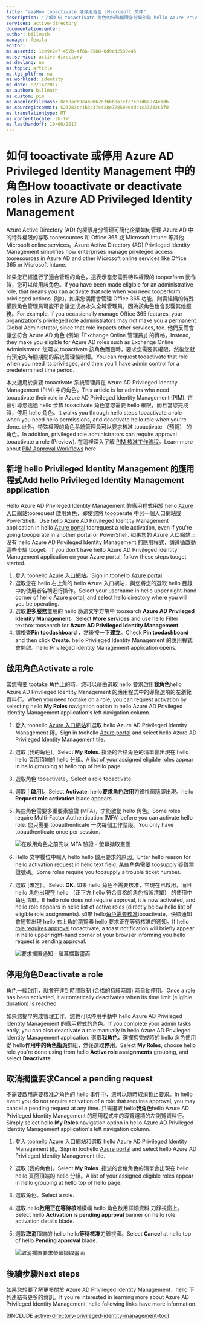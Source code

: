 ```yaml
---
title: "aaaHow tooactivate 或停用角色 |Microsoft 文件"
description: "了解如何 tooactivate 角色的特殊權限身分識別與 hello Azure Privileged Identity Management 的應用程式。"
services: active-directory
documentationcenter: 
author: billmath
manager: femila
editor: 
ms.assetid: 1ce9e2e7-452b-4f66-9588-0d9cd2539e45
ms.service: active-directory
ms.devlang: na
ms.topic: article
ms.tgt_pltfrm: na
ms.workload: identity
ms.date: 02/14/2017
ms.author: billmath
ms.custom: pim
ms.openlocfilehash: 8c68ad69e4b006263bbb8a1cfc7ed3dba974e1db
ms.sourcegitcommit: 523283cc1b3c37c428e77850964dc1c33742c5f0
ms.translationtype: MT
ms.contentlocale: zh-TW
ms.lasthandoff: 10/06/2017
---
```

# <a name="how-tooactivate-or-deactivate-roles-in-azure-ad-privileged-identity-management"></a><span data-ttu-id="61525-103">如何 tooactivate 或停用 Azure AD Privileged Identity Management 中的角色</span><span class="sxs-lookup"><span data-stu-id="61525-103">How tooactivate or deactivate roles in Azure AD Privileged Identity Management</span></span>
<span data-ttu-id="61525-104">Azure Active Directory (AD) 的權限身分管理可簡化企業如何管理 Azure AD 中的特殊權限的存取 tooresources 和 Office 365 或 Microsoft Intune 等其他 Microsoft online services。</span><span class="sxs-lookup"><span data-stu-id="61525-104">Azure Active Directory (AD) Privileged Identity Management simplifies how enterprises manage privileged access tooresources in Azure AD and other Microsoft online services like Office 365 or Microsoft Intune.</span></span>  

<span data-ttu-id="61525-105">如果您已經進行了適合管理的角色，這表示當您需要特殊權限的 tooperform 動作時，您可以啟用該角色。</span><span class="sxs-lookup"><span data-stu-id="61525-105">If you have been made eligible for an administrative role, that means you can activate that role when you need tooperform privileged actions.</span></span> <span data-ttu-id="61525-106">例如，如果您偶爾會管理 Office 365 功能，則貴組織的特殊權限角色管理員可能不會讓您成為永久全域管理員，因為該角色也會影響其他服務。</span><span class="sxs-lookup"><span data-stu-id="61525-106">For example, if you occasionally manage Office 365 features, your organization's privileged role administrators may not make you a permanent Global Administrator, since that role impacts other services, too.</span></span> <span data-ttu-id="61525-107">他們反而會讓您符合 Azure AD 角色 (例如「Exchange Online 管理員」) 的資格。</span><span class="sxs-lookup"><span data-stu-id="61525-107">Instead, they make you eligible for Azure AD roles such as Exchange Online Administrator.</span></span> <span data-ttu-id="61525-108">您可以 tooactivate 該角色而且時，要求您需要其權限，然後您就有預定的時間期間的系統管理控制權。</span><span class="sxs-lookup"><span data-stu-id="61525-108">You can request tooactivate that role when you need its privileges, and then you'll have admin control for a predetermined time period.</span></span>

<span data-ttu-id="61525-109">本文適用於需要 tooactivate 系統管理員在 Azure AD Privileged Identity Management (PIM) 中的角色。</span><span class="sxs-lookup"><span data-stu-id="61525-109">This article is for admins who need tooactivate their role in Azure AD Privileged Identity Management (PIM).</span></span> <span data-ttu-id="61525-110">它會引導您透過 hello 步驟 tooactivate 角色當您需要 hello 權限，而且當您完成時，停用 hello 角色。</span><span class="sxs-lookup"><span data-stu-id="61525-110">It walks you through hello steps tooactivate a role when you need hello permissions, and deactivate hello role when you're done.</span></span> <span data-ttu-id="61525-111">此外，特殊權限的角色系統管理員可以要求核准 tooactivate （預覽） 的角色。</span><span class="sxs-lookup"><span data-stu-id="61525-111">In addition, privileged role administrators can require approval tooactivate a role (Preview).</span></span> <span data-ttu-id="61525-112">在這裡深入了解 [PIM 核准工作流程](./privileged-identity-management/azure-ad-pim-approval-workflow.md)。</span><span class="sxs-lookup"><span data-stu-id="61525-112">Learn more about [PIM Approval Workflows](./privileged-identity-management/azure-ad-pim-approval-workflow.md) here.</span></span>

## <a name="add-hello-privileged-identity-management-application"></a><span data-ttu-id="61525-113">新增 hello Privileged Identity Management 的應用程式</span><span class="sxs-lookup"><span data-stu-id="61525-113">Add hello Privileged Identity Management application</span></span>
<span data-ttu-id="61525-114">Hello Azure AD Privileged Identity Management 的應用程式用於 hello [Azure 入口網站](https://portal.azure.com/)toorequest 啟用角色，即使您將 toooperate 中另一個入口網站或 PowerShell。</span><span class="sxs-lookup"><span data-stu-id="61525-114">Use hello Azure AD Privileged Identity Management application in hello [Azure portal](https://portal.azure.com/) toorequest a role activation, even if you're going toooperate in another portal or PowerShell.</span></span> <span data-ttu-id="61525-115">如果您的 Azure 入口網站上沒有 hello Azure AD Privileged Identity Management 的應用程式，請遵循啟動這些步驟 tooget。</span><span class="sxs-lookup"><span data-stu-id="61525-115">If you don't have hello Azure AD Privileged Identity Management application on your Azure portal, follow these steps tooget started.</span></span>

1. <span data-ttu-id="61525-116">登入 toohello [Azure 入口網站](https://portal.azure.com/)。</span><span class="sxs-lookup"><span data-stu-id="61525-116">Sign in toohello [Azure portal](https://portal.azure.com/).</span></span>
2. <span data-ttu-id="61525-117">選取您在 hello 右上角的 hello Azure 入口網站，與您將您的選取 hello 目錄中的使用者名稱進行操作。</span><span class="sxs-lookup"><span data-stu-id="61525-117">Select your username in hello upper right-hand corner of hello Azure portal, and select hello directory where you will you be operating.</span></span>
3. <span data-ttu-id="61525-118">選取**更多服務**並用的 hello 篩選文字方塊中 toosearch **Azure AD Privileged Identity Management**。</span><span class="sxs-lookup"><span data-stu-id="61525-118">Select **More services** and use hello Filter textbox toosearch for **Azure AD Privileged Identity Management**.</span></span>
4. <span data-ttu-id="61525-119">請檢查**Pin toodashboard** ，然後按一下**建立**。</span><span class="sxs-lookup"><span data-stu-id="61525-119">Check **Pin toodashboard** and then click **Create**.</span></span> <span data-ttu-id="61525-120">hello Privileged Identity Management 的應用程式會開啟。</span><span class="sxs-lookup"><span data-stu-id="61525-120">hello Privileged Identity Management application opens.</span></span>

## <a name="activate-a-role"></a><span data-ttu-id="61525-121">啟用角色</span><span class="sxs-lookup"><span data-stu-id="61525-121">Activate a role</span></span>
<span data-ttu-id="61525-122">當您需要 tootake 角色上的時，您可以藉由選取 hello 要求啟用**我角色**hello Azure AD Privileged Identity Management 的應用程式中的導覽選項的左瀏覽資料行。</span><span class="sxs-lookup"><span data-stu-id="61525-122">When you need tootake on a role, you can request activation by selecting hello **My Roles** navigation option in hello Azure AD Privileged Identity Management application's left navigation column.</span></span>

1. <span data-ttu-id="61525-123">登入 toohello [Azure 入口網站](https://portal.azure.com/)和選取 hello Azure AD Privileged Identity Management 磚。</span><span class="sxs-lookup"><span data-stu-id="61525-123">Sign in toohello [Azure portal](https://portal.azure.com/) and select hello Azure AD Privileged Identity Management tile.</span></span>
2. <span data-ttu-id="61525-124">選取 [我的角色]。</span><span class="sxs-lookup"><span data-stu-id="61525-124">Select **My Roles**.</span></span> <span data-ttu-id="61525-125">指派的合格角色的清單會出現在 hello hello 頁面頂端的 hello 分組。</span><span class="sxs-lookup"><span data-stu-id="61525-125">A list of your assigned eligible roles appear in hello grouping at hello top of hello page.</span></span>
3. <span data-ttu-id="61525-126">選取角色 tooactivate。</span><span class="sxs-lookup"><span data-stu-id="61525-126">Select a role tooactivate.</span></span>
4. <span data-ttu-id="61525-127">選取 [ **啟用**]。</span><span class="sxs-lookup"><span data-stu-id="61525-127">Select **Activate**.</span></span> <span data-ttu-id="61525-128">hello**要求角色啟用**刀鋒視窗隨即出現。</span><span class="sxs-lookup"><span data-stu-id="61525-128">hello **Request role activation** blade appears.</span></span>
5. <span data-ttu-id="61525-129">某些角色需要多重要素驗證 (MFA)，才能啟動 hello 角色。</span><span class="sxs-lookup"><span data-stu-id="61525-129">Some roles require Multi-Factor Authentication (MFA) before you can activate hello role.</span></span> <span data-ttu-id="61525-130">您只需要 tooauthenticate 一次每個工作階段。</span><span class="sxs-lookup"><span data-stu-id="61525-130">You only have tooauthenticate once per session.</span></span>
   
    ![在啟用角色之前先以 MFA 驗證 - 螢幕擷取畫面][2]
6. <span data-ttu-id="61525-132">Hello 文字欄位中輸入 hello hello 啟用要求的原因。</span><span class="sxs-lookup"><span data-stu-id="61525-132">Enter hello reason for hello activation request in hello text field.</span></span>  <span data-ttu-id="61525-133">某些角色需要 toosupply 疑難票證號碼。</span><span class="sxs-lookup"><span data-stu-id="61525-133">Some roles require you toosupply a trouble ticket number.</span></span>
7. <span data-ttu-id="61525-134">選取 [確定] 。</span><span class="sxs-lookup"><span data-stu-id="61525-134">Select **OK**.</span></span>  <span data-ttu-id="61525-135">如果 hello 角色不需要核准，它現在已啟用，而且 hello 角色出現在 hello （正下方 hello 符合資格的角色指派清單） 的使用中角色清單。</span><span class="sxs-lookup"><span data-stu-id="61525-135">If hello role does not require approval, it is now activated, and hello role appears in hello list of active roles (directly below hello list of eligible role assignments).</span></span> <span data-ttu-id="61525-136">如果 hello[角色需要核准](./privileged-identity-management/azure-ad-pim-approval-workflow.md)tooactivate，快顯通知會短暫出現 hello 右上角的瀏覽器 hello 要求正在等待核准的通知。</span><span class="sxs-lookup"><span data-stu-id="61525-136">If hello [role requires approval](./privileged-identity-management/azure-ad-pim-approval-workflow.md) tooactivate, a toast notification will briefly appear in hello upper right-hand corner of your browser informing you hello request is pending approval.</span></span>

    ![要求擱置通知 - 螢幕擷取畫面][3]

## <a name="deactivate-a-role"></a><span data-ttu-id="61525-138">停用角色</span><span class="sxs-lookup"><span data-stu-id="61525-138">Deactivate a role</span></span>
<span data-ttu-id="61525-139">角色一經啟用，就會在達到時間限制 (合格的持續時間) 時自動停用。</span><span class="sxs-lookup"><span data-stu-id="61525-139">Once a role has been activated, it automatically deactivates when its time limit (eligible duration) is reached.</span></span>

<span data-ttu-id="61525-140">如果您提早完成管理工作，您也可以停用手動中 hello Azure AD Privileged Identity Management 的應用程式的角色。</span><span class="sxs-lookup"><span data-stu-id="61525-140">If you complete your admin tasks early, you can also deactivate a role manually in hello Azure AD Privileged Identity Management application.</span></span>  <span data-ttu-id="61525-141">選取**我角色**，選擇您完成時的 hello 角色使用從 hello**作用中的角色指派**群組，然後選取**停用**。</span><span class="sxs-lookup"><span data-stu-id="61525-141">Select **My Roles**, choose hello role you're done using from hello **Active role assignments** grouping, and select **Deactivate**.</span></span>  

## <a name="cancel-a-pending-request"></a><span data-ttu-id="61525-142">取消擱置要求</span><span class="sxs-lookup"><span data-stu-id="61525-142">Cancel a pending request</span></span>
<span data-ttu-id="61525-143">不需要啟用需要核准之角色的 hello 事件中，您可以隨時取消暫止要求。</span><span class="sxs-lookup"><span data-stu-id="61525-143">In hello event you do not require activation of a role that requires approval, you may cancel a pending request at any time.</span></span> <span data-ttu-id="61525-144">只需選取 hello**我角色**hello Azure AD Privileged Identity Management 的應用程式中的導覽選項的左瀏覽資料行。</span><span class="sxs-lookup"><span data-stu-id="61525-144">Simply select hello **My Roles** navigation option in hello Azure AD Privileged Identity Management application's left navigation column.</span></span>

1. <span data-ttu-id="61525-145">登入 toohello [Azure 入口網站](https://portal.azure.com/)和選取 hello Azure AD Privileged Identity Management 磚。</span><span class="sxs-lookup"><span data-stu-id="61525-145">Sign in toohello [Azure portal](https://portal.azure.com/) and select hello Azure AD Privileged Identity Management tile.</span></span>
2. <span data-ttu-id="61525-146">選取 [我的角色]。</span><span class="sxs-lookup"><span data-stu-id="61525-146">Select **My Roles**.</span></span> <span data-ttu-id="61525-147">指派的合格角色的清單會出現在 hello hello 頁面頂端的 hello 分組。</span><span class="sxs-lookup"><span data-stu-id="61525-147">A list of your assigned eligible roles appear in hello grouping at hello top of hello page.</span></span>
3. <span data-ttu-id="61525-148">選取角色。</span><span class="sxs-lookup"><span data-stu-id="61525-148">Select a role.</span></span>
4. <span data-ttu-id="61525-149">選取 hello**啟用正在等待核准**橫幅 hello 角色啟用詳細資料 刀鋒視窗上。</span><span class="sxs-lookup"><span data-stu-id="61525-149">Select hello **Activation is pending approval** banner on hello role activation details blade.</span></span>
5. <span data-ttu-id="61525-150">選取**取消**頂端的 hello hello**等待核准**刀鋒視窗。</span><span class="sxs-lookup"><span data-stu-id="61525-150">Select **Cancel** at hello top of hello **Pending approval** blade.</span></span>

   ![取消擱置要求螢幕擷取畫面][4]

## <a name="next-steps"></a><span data-ttu-id="61525-152">後續步驟</span><span class="sxs-lookup"><span data-stu-id="61525-152">Next steps</span></span>
<span data-ttu-id="61525-153">如果您想要了解更多關於 Azure AD Privileged Identity Management，hello 下列連結有更多的資訊。</span><span class="sxs-lookup"><span data-stu-id="61525-153">If you're interested in learning more about Azure AD Privileged Identity Management, hello following links have more information.</span></span>

[!INCLUDE [active-directory-privileged-identity-management-toc](../../includes/active-directory-privileged-identity-management-toc.md)]

<!--Image references-->

[1]: ./media/active-directory-privileged-identity-management-configure/PIM_EnablePim.png
[2]: ./media/active-directory-privileged-identity-management-how-to-activate-role/PIM_activation_MFA.png
[3]: ./media/active-directory-privileged-identity-management-how-to-activate-role/PIM_Request_Pending_Toast2.png
[4]: ./media/active-directory-privileged-identity-management-how-to-activate-role/PIM_Request_Pending_Banner_Cancel.png
